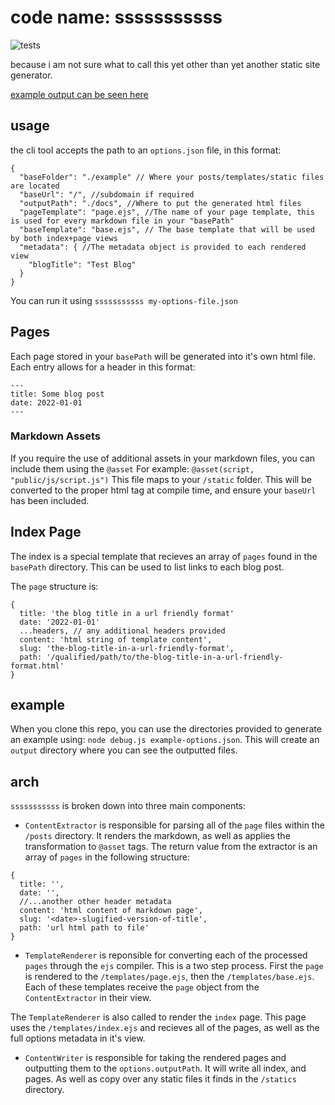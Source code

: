 # code name: sssssssssss

![tests](https://github.com/dmamills/sssssssssss/actions/workflows/node.js.yml/badge.svg)

because i am not sure what to call this yet other than yet another static site generator.

[example output can be seen here](https://dmamills.github.io/sssssssssss/)

## usage

the cli tool accepts the path to an `options.json` file, in this format:

```
{
  "baseFolder": "./example" // Where your posts/templates/static files are located
  "baseUrl": "/", //subdomain if required
  "outputPath": "./docs", //Where to put the generated html files
  "pageTemplate": "page.ejs", //The name of your page template, this is used for every markdown file in your "basePath"
  "baseTemplate": "base.ejs", // The base template that will be used by both index+page views
  "metadata": { //The metadata object is provided to each rendered view
    "blogTitle": "Test Blog"
  }
}
```

You can run it using `sssssssssss my-options-file.json`

## Pages

Each page stored in your `basePath` will be generated into it's own html file. Each entry allows for a header in this format:
```
---
title: Some blog post
date: 2022-01-01
---
```

### Markdown Assets

If you require the use of additional assets in your markdown files, you can include them using the `@asset` For example: `@asset(script, "public/js/script.js")` This file maps to your `/static` folder. This will be converted to the proper html tag at compile time, and ensure your `baseUrl` has been included.

## Index Page

The index is a special template that recieves an array of `pages` found in the `basePath` directory. This can be used to list links to each blog post.

The `page` structure is:
```
{
  title: 'the blog title in a url friendly format'
  date: '2022-01-01'
  ...headers, // any additional headers provided
  content: 'html string of template content',
  slug: 'the-blog-title-in-a-url-friendly-format',
  path: '/qualified/path/to/the-blog-title-in-a-url-friendly-format.html'
}
```


## example

When you clone this repo, you can use the directories provided to generate an example using: `node debug.js example-options.json`. This will create an `output` directory where you can see the outputted files.



## arch

`sssssssssss` is broken down into three main components:

- `ContentExtractor` is responsible for parsing all of the `page` files within the `/posts` directory. It renders the markdown, as well as applies the transformation to `@asset` tags.
The return value from the extractor is an array of `pages` in the following structure:

```
{
  title: '',
  date: '',
  //...another other header metadata
  content: 'html content of markdown page',
  slug: '<date>-slugified-version-of-title',
  path: 'url html path to file'
}
```

- `TemplateRenderer` is reponsible for converting each of the processed `pages` through the `ejs` compiler. This is a two step process. First the `page` is rendered to the `/templates/page.ejs`, then the `/templates/base.ejs`. Each of these templates receive the `page` object from the `ContentExtractor` in their view.

The `TemplateRenderer` is also called to render the `index` page. This page uses the `/templates/index.ejs` and recieves all of the pages, as well as the full options metadata in it's view.

- `ContentWriter` is responsible for taking the rendered pages and outputting them to the `options.outputPath`. It will write all index, and pages. As well as copy over any static files it finds in the `/statics` directory. 